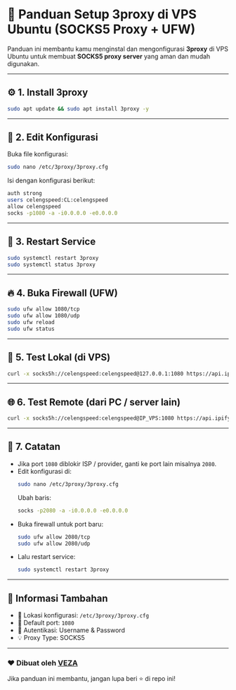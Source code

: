 # 🚀 Panduan Setup 3proxy di VPS Ubuntu (SOCKS5 Proxy + UFW)

Panduan ini membantu kamu menginstal dan mengonfigurasi **3proxy** di VPS Ubuntu untuk membuat **SOCKS5 proxy server** yang aman dan mudah digunakan.

---

## ⚙️ 1. Install 3proxy
```bash
sudo apt update && sudo apt install 3proxy -y
```

---

## 🧩 2. Edit Konfigurasi
Buka file konfigurasi:
```bash
sudo nano /etc/3proxy/3proxy.cfg
```

Isi dengan konfigurasi berikut:
```bash
auth strong
users celengspeed:CL:celengspeed
allow celengspeed
socks -p1080 -a -i0.0.0.0 -e0.0.0.0
```

---

## 🔁 3. Restart Service
```bash
sudo systemctl restart 3proxy
sudo systemctl status 3proxy
```

---

## 🔥 4. Buka Firewall (UFW)
```bash
sudo ufw allow 1080/tcp
sudo ufw allow 1080/udp
sudo ufw reload
sudo ufw status
```

---

## 🧪 5. Test Lokal (di VPS)
```bash
curl -x socks5h://celengspeed:celengspeed@127.0.0.1:1080 https://api.ipify.org
```

---

## 🌐 6. Test Remote (dari PC / server lain)
```bash
curl -x socks5h://celengspeed:celengspeed@IP_VPS:1080 https://api.ipify.org
```

---

## 📝 7. Catatan
- Jika port `1080` diblokir ISP / provider, ganti ke port lain misalnya `2080`.
- Edit konfigurasi di:
  ```bash
  sudo nano /etc/3proxy/3proxy.cfg
  ```
  Ubah baris:
  ```bash
  socks -p2080 -a -i0.0.0.0 -e0.0.0.0
  ```
- Buka firewall untuk port baru:
  ```bash
  sudo ufw allow 2080/tcp
  sudo ufw allow 2080/udp
  ```
- Lalu restart service:
  ```bash
  sudo systemctl restart 3proxy
  ```

---

## 🧰 Informasi Tambahan
- 📂 Lokasi konfigurasi: `/etc/3proxy/3proxy.cfg`  
- 🧠 Default port: `1080`  
- 🔐 Autentikasi: Username & Password  
- 💡 Proxy Type: SOCKS5  

---

### ❤️ Dibuat oleh [VEZA](https://github.com/fckveza)
Jika panduan ini membantu, jangan lupa beri ⭐ di repo ini!
